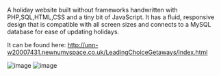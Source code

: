 A holiday website built without frameworks handwritten with PHP,SQL,HTML,CSS and a tiny bit of JavaScript. It has a fluid, responsive design that is compatible with all screen sizes and connects to a MySQL database for ease of updating holidays.

It can be found here: http://unn-w20007431.newnumyspace.co.uk/LeadingChoiceGetaways/index.html 

![image](https://user-images.githubusercontent.com/87831546/144909996-1b5eca66-ba1e-40c5-baac-138289ad3b7d.png)
![image](https://user-images.githubusercontent.com/87831546/144910188-d09789c5-dcbd-4452-bee8-1aa6254e91d0.png)

